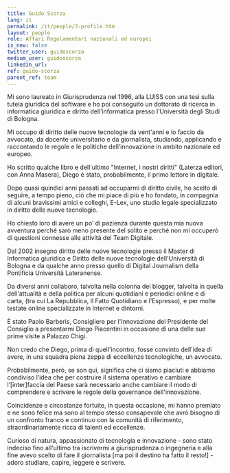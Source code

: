 ```yaml
---
title: Guido Scorza
lang: it
permalink: /it/people/3-profile.htm
layout: people
role: Affari Regolamentari nazionali ed europei
is_new: false
twitter_user: guidoscorza
medium_user: guidoscorza
linkedin_url:
ref: guido-scorza
parent_ref: team
---
```

Mi sono laureato in Giurisprudenza nel 1996, alla LUISS con una tesi sulla tutela giuridica del software e ho poi conseguito un dottorato di ricerca in informatica giuridica e diritto dell’informatica presso l’Università degli Studi di Bologna.

Mi occupo di diritto delle nuove tecnologie da vent'anni e lo faccio da avvocato, da docente universitario e da giornalista, studiando, applicando e raccontando le regole e le politiche dell’innovazione in ambito nazionale ed europeo.

Ho scritto qualche libro e dell'ultimo "Internet, i nostri diritti" (Laterza editori, con Anna Masera), Diego è stato, probabilmente, il primo lettore in digitale.

Dopo quasi quindici anni passati ad occuparmi di diritto civile, ho scelto di seguire, a tempo pieno, ciò che mi piace di più e ho fondato, in compagnia di alcuni bravissimi amici e colleghi, E-Lex, uno studio legale specializzato in diritto delle nuove tecnologie.

Ho chiesto loro di avere un po’ di pazienza durante questa mia nuova avventura perché sarò meno presente del solito e perché non mi occuperò di questioni connesse alle attività del Team Digitale.  

Dal 2002 insegno diritto delle nuove tecnologie presso il Master di Informatica giuridica e Diritto delle nuove tecnologie dell'Università di Bologna e da qualche anno presso quello di Digital Journalism della Pontificia Università Lateranense.

Da diversi anni collaboro, talvolta nella colonna dei blogger, talvolta in quella dell'attualità e della politica per alcuni quotidiani e periodici online e di carta, (tra cui La Repubblica, Il Fatto Quotidiano e l’Espresso), e per molte testate online specializzate in Internet e dintorni.

È stato Paolo Barberis, Consigliere per l'Innovazione del Presidente del Consiglio a presentarmi Diego Piacentini in occasione di una delle sue prime visite a Palazzo Chigi.

Non credo che Diego, prima di quell'incontro, fosse convinto dell'idea di avere, in una squadra piena zeppa di eccellenze tecnologiche, un avvocato.

Probabilmente, però, se son qui, significa che ci siamo piaciuti e abbiamo condiviso l’idea che per costruire il sistema operativo e cambiare l’[inter]faccia del Paese sarà necessario anche cambiare il modo di comprendere e scrivere le regole della governance dell'innovazione.

Coincidenze e circostanze fortuite, in questa occasione, mi hanno premiato e ne sono felice ma sono al tempo stesso consapevole che avrò bisogno di un confronto franco e continuo con la comunità di riferimento, straordinariamente ricca di talenti ed eccellenze.

Curioso di natura, appassionato di tecnologia e innovazione - sono stato indeciso fino all'ultimo tra iscrivermi a giurisprudenza o ingegneria e alla fine avevo scelto di fare il giornalista [ma poi il destino ha fatto il resto!] - adoro studiare, capire, leggere e scrivere.
